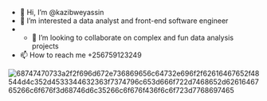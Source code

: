 - 👋 Hi, I’m @kazibweyassin
- 👀 I’m interested a data analyst and front-end software engineer
- - 💞️ I’m looking to collaborate on complex and fun data analysis projects
- 📫 How to reach me +256759123249

<!---
kazibweyassin/kazibweyassin is a ✨ special ✨ repository because its `README.md` (this file) appears on your GitHub profile.
You can click the Preview link to take a look at your changes.
--->
![68747470733a2f2f696d672e736869656c64732e696f2f62616467652f48544d4c352d4533344632363f7374796c653d666f722d7468652d6261646765266c6f676f3d68746d6c35266c6f676f436f6c6f723d7768697465](https://github.com/kazibweyassin/kazibweyassin/assets/111964624/189002fd-8579-45f1-88dd-8acf2a8528cd)
